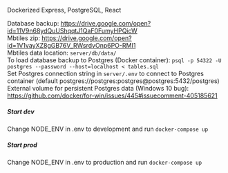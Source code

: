 Dockerized Express, PostgreSQL, React<br />

Database backup: https://drive.google.com/open?id=11V9n68ydQuUShqqtJ1QaF0FumyHPQicW <br />
Mbtiles zip: https://drive.google.com/open?id=1V1vayXZ8gGB76V_RWsrdvOnp6PO-RMI1 <br />
Mbtiles data location: `server/db/data/`<br />
To load database backup to Postgres (Docker container): `psql -p 54322 -U postgres --password --host=localhost < tables.sql`<br />
Set Postgres connection string in `server/.env` to connect to Postgres container (default postgres://postgres:postgres@postgres:5432/postgres)<br />
External volume for persistent Postgres data (Windows 10 bug): https://github.com/docker/for-win/issues/445#issuecomment-405185621
##### Start dev
Change NODE_ENV in .env to development and run `docker-compose up`
##### Start prod
Change NODE_ENV in .env to production and run `docker-compose up`